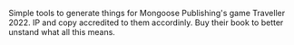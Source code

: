 Simple tools to generate things for Mongoose Publishing's game Traveller 2022. IP and copy accredited to them accordinly. Buy their book to better unstand what all this means. 

